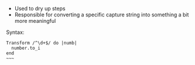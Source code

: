 * Used to dry up steps
* Responsible for converting a specific capture string into something a bit more meaningful

Syntax:

~~~~
Transform /^\d+$/ do |numb|  
  number.to_i  
end
~~~